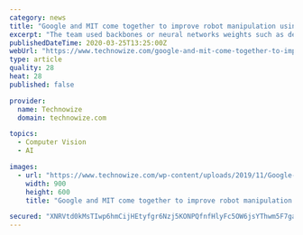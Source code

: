 ```yaml
---
category: news
title: "Google and MIT come together to improve robot manipulation using computer vision transference"
excerpt: "The team used backbones or neural networks weights such as detecting corners, colors, and filtering edges used in computer vision models into affordance based models. This training was injected into a robot for it to learn to grasp objects through trial and error. In computer vision, deep model architecture consists of two parts--the backbone ..."
publishedDateTime: 2020-03-25T13:25:00Z
webUrl: "https://www.technowize.com/google-and-mit-come-together-to-improve-robot-manipulation-using-computer-vision-transference/"
type: article
quality: 28
heat: 28
published: false

provider:
  name: Technowize
  domain: technowize.com

topics:
  - Computer Vision
  - AI

images:
  - url: "https://www.technowize.com/wp-content/uploads/2019/11/Google-Project-Nightingale.jpg"
    width: 900
    height: 600
    title: "Google and MIT come together to improve robot manipulation using computer vision transference"

secured: "XNRVtd0kMsTIwp6hmCijHEtyfgr6Nzj5KONPQfnfHlyFc5OW6jsYThwm5F7gakHnIm9kz8lCm3c8+Qpdpm7yVkVoHtCMI1w+qsDhMbEOpNfHoGUc/fHT9J0aCi+bdm15gIMkhNs1hVz2IE+OEusHUjz832AWfCo6cyyMRmrsFk7YlCTBSjun4XF5ZsQyHb3koq7PZzsPQbVsB6m22XtzHiXi4c4JIsjAIly+KYAfRaZUQnvzTRlo4guYcEfAoGH10TcQL+7X9bJyBVyVqmSqtKJbITQpwPa3aNt8OVSi/hCKkSSlz6aI6TQLGlWG+BSE;2ShqolzJKfGaQKEipz1XBA=="
---
```


